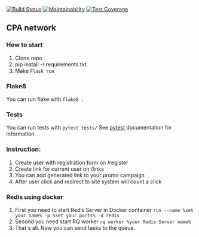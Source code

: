 [![Build Status](https://travis-ci.org/zveridze/affiliate.svg?branch=master)](https://travis-ci.org/zveridze/affiliate)
[![Maintainability](https://api.codeclimate.com/v1/badges/e5ab8a137929d09d98a5/maintainability)](https://codeclimate.com/github/zveridze/affiliate/maintainability)
[![Test Coverage](https://api.codeclimate.com/v1/badges/e5ab8a137929d09d98a5/test_coverage)](https://codeclimate.com/github/zveridze/affiliate/test_coverage)

## CPA network

### How to start
1. Clone repo
2. pip install -r requirements.txt
3. Make ```Flask run```

### Flake8
You can run flake with ```flake8 .```

### Tests
You can run tests with ```pytest tests/```
See [pytest](http://doc.pytest.org/en/latest/usage.html) documentation for information.

### Instruction:
1. Create user with registration form on /register
2. Create link for current user on /links
3. You can add generated link to your promo campaign
4. After user click and redirect to site system will count a click

### Redis using docker
1. First you need to start Redis Server in Docker container ```run --name %set your name% -p %set your ports% -d redis```
2. Second you need start RQ worker ```rq worker %your Redis Server name%```
3. That`s all. Now you can send tasks to the queue. 
